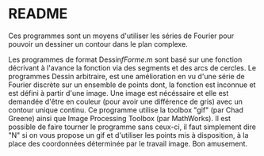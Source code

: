 README
=
Ces programmes sont un moyens d'utiliser les séries de Fourier pour pouvoir un dessiner un contour dans le plan complexe.

Les programmes de format Dessin*fForme*.m sont basé sur une fonction décrivant à l'avance la fonction via des segments et des arcs de cercles.
Le programmes Dessin arbitraire, est une amélioration en vu d'une série de Fourier discrète sur un ensemble de points dont,
la fonction est inconnue et est défini à partir d'une image.
Une image est nécéssaire et elle est demandée d'être en couleur (pour avoir une différence de gris) avec un contour unique continu.
Ce programme utilise  la toolbox "gif" (par Chad Greene) ainsi que Image Processing Toolbox (par MathWorks).
Il est possible de faire tourner le programme sans ceux-ci, il faut simplement dire "N" si on vous propose un gif et d'utiliser les points mis à disposition,
à la place des coordonnées déterminée par le travail image.
Bon amusement.
